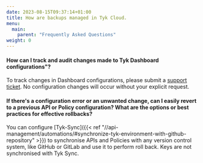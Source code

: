 ```yaml
---
date: 2023-08-15T09:37:14+01:00
title: How are backups managed in Tyk Cloud.
menu:
  main:
    parent: "Frequently Asked Questions"
weight: 0 
---
```


#### How can I track and audit changes made to Tyk Dashboard configurations"?

To track changes in Dashboard configurations, please submit a [support ticket](https://support.tyk.io/hc/en-gb/articles/8671452599708-Ticket-Submission-Guide). No configuration changes will occur without your explicit request.

#### If there's a configuration error or an unwanted change, can I easily revert to a previous API or Policy configuration? What are the options or best practices for effective rollbacks?

You can configure [Tyk-Sync]({{< ref "//api-management/automations/#synchronize-tyk-environment-with-github-repository" >}}) to synchronise APIs and Policies with any version control system, like GitHub or GitLab and use it to perform roll back. Keys are not synchronised with Tyk Sync.
